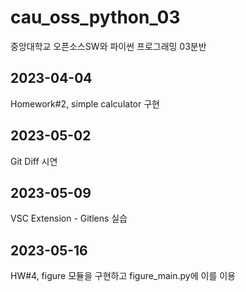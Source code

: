 # cau_oss_python_03
중앙대학교 오픈소스SW와 파이썬 프로그래밍 03분반

## 2023-04-04
Homework#2, simple calculator 구현

## 2023-05-02
Git Diff 시연

## 2023-05-09
VSC Extension - Gitlens 실습

## 2023-05-16
HW#4, figure 모듈을 구현하고 figure_main.py에 이를 이용